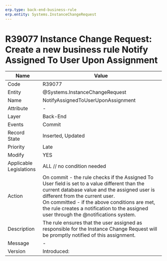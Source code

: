 ```yaml
---
erp.type: back-end-business-rule
erp.entity: Systems.InstanceChangeRequest
---
```


# R39077 Instance Change Request: Create a new business rule Notify Assigned To User Upon Assignment 
| Name | Value |
| ---- | ----- |
| Code | R39077 |
| Entity | @Systems.InstanceChangeRequest |
| Name | NotifyAssignedToUserUponAssignment |
| Attribute | - |
| Layer | Back-End |
| Events | Commit |
| Record State | Inserted, Updated |
| Priority | Late |
| Modify | YES |
| Applicable Legislations | ALL // no condition needed |
| Action | On commit - the rule checks if the Assigned To User field is set to a value different than the current database value and the assigned user is different from the current user.<br>On committed - if the above conditions are met, the rule creates a notification to the assigned user through the  @notifications system. |
| Description | The rule ensures that the user assigned as responsible for the Instance Change Request will be promptly notified of this assignment. |
| Message | - |
| Version | Introduced: |
